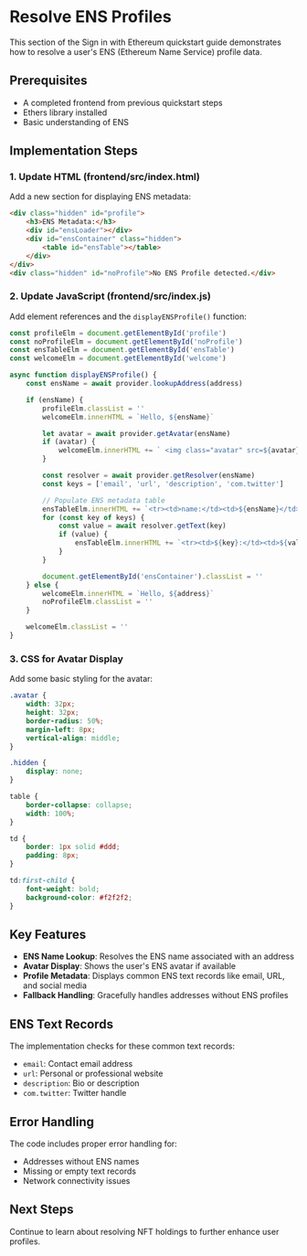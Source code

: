# Resolve ENS Profiles

This section of the Sign in with Ethereum quickstart guide demonstrates how to resolve a user's ENS (Ethereum Name Service) profile data.

## Prerequisites

-   A completed frontend from previous quickstart steps
-   Ethers library installed
-   Basic understanding of ENS

## Implementation Steps

### 1. Update HTML (frontend/src/index.html)

Add a new section for displaying ENS metadata:

```html
<div class="hidden" id="profile">
	<h3>ENS Metadata:</h3>
	<div id="ensLoader"></div>
	<div id="ensContainer" class="hidden">
		<table id="ensTable"></table>
	</div>
</div>
<div class="hidden" id="noProfile">No ENS Profile detected.</div>
```

### 2. Update JavaScript (frontend/src/index.js)

Add element references and the `displayENSProfile()` function:

```javascript
const profileElm = document.getElementById('profile')
const noProfileElm = document.getElementById('noProfile')
const ensTableElm = document.getElementById('ensTable')
const welcomeElm = document.getElementById('welcome')

async function displayENSProfile() {
	const ensName = await provider.lookupAddress(address)

	if (ensName) {
		profileElm.classList = ''
		welcomeElm.innerHTML = `Hello, ${ensName}`

		let avatar = await provider.getAvatar(ensName)
		if (avatar) {
			welcomeElm.innerHTML += ` <img class="avatar" src=${avatar}/>`
		}

		const resolver = await provider.getResolver(ensName)
		const keys = ['email', 'url', 'description', 'com.twitter']

		// Populate ENS metadata table
		ensTableElm.innerHTML += `<tr><td>name:</td><td>${ensName}</td></tr>`
		for (const key of keys) {
			const value = await resolver.getText(key)
			if (value) {
				ensTableElm.innerHTML += `<tr><td>${key}:</td><td>${value}</td></tr>`
			}
		}

		document.getElementById('ensContainer').classList = ''
	} else {
		welcomeElm.innerHTML = `Hello, ${address}`
		noProfileElm.classList = ''
	}

	welcomeElm.classList = ''
}
```

### 3. CSS for Avatar Display

Add some basic styling for the avatar:

```css
.avatar {
	width: 32px;
	height: 32px;
	border-radius: 50%;
	margin-left: 8px;
	vertical-align: middle;
}

.hidden {
	display: none;
}

table {
	border-collapse: collapse;
	width: 100%;
}

td {
	border: 1px solid #ddd;
	padding: 8px;
}

td:first-child {
	font-weight: bold;
	background-color: #f2f2f2;
}
```

## Key Features

-   **ENS Name Lookup**: Resolves the ENS name associated with an address
-   **Avatar Display**: Shows the user's ENS avatar if available
-   **Profile Metadata**: Displays common ENS text records like email, URL, and social media
-   **Fallback Handling**: Gracefully handles addresses without ENS profiles

## ENS Text Records

The implementation checks for these common text records:

-   `email`: Contact email address
-   `url`: Personal or professional website
-   `description`: Bio or description
-   `com.twitter`: Twitter handle

## Error Handling

The code includes proper error handling for:

-   Addresses without ENS names
-   Missing or empty text records
-   Network connectivity issues

## Next Steps

Continue to learn about resolving NFT holdings to further enhance user profiles.
